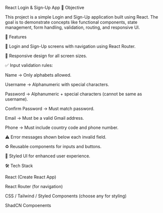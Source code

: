 React Login & Sign-Up App
📌 Objective

This project is a simple Login and Sign-Up application built using React. The goal is to demonstrate concepts like functional components, state management, form handling, validation, routing, and responsive UI.

🚀 Features

🔑 Login and Sign-Up screens with navigation using React Router.

📱 Responsive design for all screen sizes.

✅ Input validation rules:

Name → Only alphabets allowed.

Username → Alphanumeric with special characters.

Password → Alphanumeric + special characters (cannot be same as username).

Confirm Password → Must match password.

Email → Must be a valid Gmail address.

Phone → Must include country code and phone number.

⚠️ Error messages shown below each invalid field.

♻️ Reusable components for inputs and buttons.

🎨 Styled UI for enhanced user experience.

🛠️ Tech Stack

React (Create React App)

React Router (for navigation)

CSS / Tailwind / Styled Components (choose any for styling)

ShadCN Compoenents
